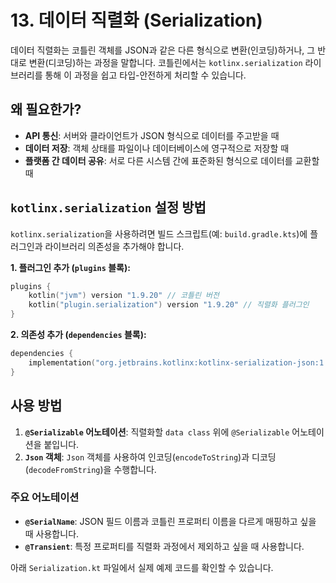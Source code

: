# 13. 데이터 직렬화 (Serialization)

데이터 직렬화는 코틀린 객체를 JSON과 같은 다른 형식으로 변환(인코딩)하거나, 그 반대로 변환(디코딩)하는 과정을 말합니다. 코틀린에서는 `kotlinx.serialization` 라이브러리를 통해 이 과정을 쉽고 타입-안전하게 처리할 수 있습니다.

## 왜 필요한가?

- **API 통신**: 서버와 클라이언트가 JSON 형식으로 데이터를 주고받을 때
- **데이터 저장**: 객체 상태를 파일이나 데이터베이스에 영구적으로 저장할 때
- **플랫폼 간 데이터 공유**: 서로 다른 시스템 간에 표준화된 형식으로 데이터를 교환할 때

## `kotlinx.serialization` 설정 방법

`kotlinx.serialization`을 사용하려면 빌드 스크립트(예: `build.gradle.kts`)에 플러그인과 라이브러리 의존성을 추가해야 합니다.

**1. 플러그인 추가 (`plugins` 블록):**
```kotlin
plugins {
    kotlin("jvm") version "1.9.20" // 코틀린 버전
    kotlin("plugin.serialization") version "1.9.20" // 직렬화 플러그인
}
```

**2. 의존성 추가 (`dependencies` 블록):**
```kotlin
dependencies {
    implementation("org.jetbrains.kotlinx:kotlinx-serialization-json:1.6.3")
}
```

## 사용 방법

1.  **`@Serializable` 어노테이션**: 직렬화할 `data class` 위에 `@Serializable` 어노테이션을 붙입니다.
2.  **`Json` 객체**: `Json` 객체를 사용하여 인코딩(`encodeToString`)과 디코딩(`decodeFromString`)을 수행합니다.

### 주요 어노테이션

- **`@SerialName`**: JSON 필드 이름과 코틀린 프로퍼티 이름을 다르게 매핑하고 싶을 때 사용합니다.
- **`@Transient`**: 특정 프로퍼티를 직렬화 과정에서 제외하고 싶을 때 사용합니다.

아래 `Serialization.kt` 파일에서 실제 예제 코드를 확인할 수 있습니다.
